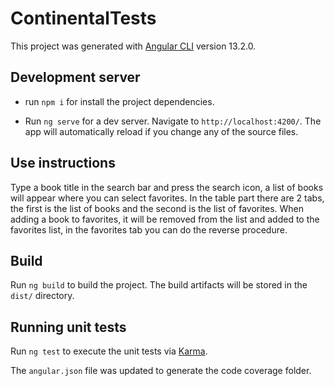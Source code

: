 # ContinentalTests

This project was generated with [Angular CLI](https://github.com/angular/angular-cli) version 13.2.0.

## Development server
- run `npm i` for install the project dependencies.

- Run `ng serve` for a dev server. Navigate to `http://localhost:4200/`. The app will automatically reload if you change any of the source files.

## Use instructions

Type a book title in the search bar and press the search icon, a list of books will appear where you can select favorites.
In the table part there are 2 tabs, the first is the list of books and the second is the list of favorites.
When adding a book to favorites, it will be removed from the list and added to the favorites list, in the favorites tab you can do the reverse procedure.

## Build

Run `ng build` to build the project. The build artifacts will be stored in the `dist/` directory.

## Running unit tests

Run `ng test` to execute the unit tests via [Karma](https://karma-runner.github.io).

The `angular.json` file was updated to generate the code coverage folder.

